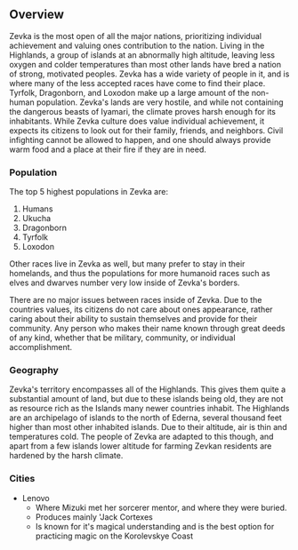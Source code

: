 ## Overview

Zevka is the most open of all the major nations, prioritizing individual achievement and valuing ones contribution to the nation. Living in the Highlands, a group of islands at an abnormally high altitude, leaving less oxygen and colder temperatures than most other lands have bred a nation of strong, motivated peoples. Zevka has a wide variety of people in it, and is where many of the less accepted races have come to find their place. Tyrfolk, Dragonborn, and Loxodon make up a large amount of the non-human population. Zevka's lands are very hostile, and while not containing the dangerous beasts of Iyamari, the climate proves harsh enough for its inhabitants. While Zevka culture does value individual achievement, it expects its citizens to look out for their family, friends, and neighbors. Civil infighting cannot be allowed to happen, and one should always provide warm food and a place at their fire if they are in need.

### Population

The top 5 highest populations in Zevka are:
1. Humans
2. Ukucha
3. Dragonborn
4. Tyrfolk
5. Loxodon

Other races live in Zevka as well, but many prefer to stay in their homelands, and thus the populations for more humanoid races such as elves and dwarves number very low inside of Zevka's borders.

There are no major issues between races inside of Zevka. Due to the countries values, its citizens do not care about ones appearance, rather caring about their ability to sustain themselves and provide for their community. Any person who makes their name known through great deeds of any kind, whether that be military, community, or individual accomplishment.

### Geography

Zevka's territory encompasses all of the Highlands. This gives them quite a substantial amount of land, but due to these islands being old, they are not as resource rich as the Islands many newer countries inhabit. The Highlands are an archipelago of islands to the north of Ederna, several thousand feet higher than most other inhabited islands. Due to their altitude, air is thin and temperatures cold. The people of Zevka are adapted to this though, and apart from a few islands lower altitude for farming Zevkan residents are hardened by the harsh climate.

### Cities

- Lenovo
	- Where Mizuki met her sorcerer mentor, and where they were buried.
	- Produces mainly 'Jack Cortexes
	- Is known for it's magical understanding and is the best option for practicing magic on the Korolevskye Coast

